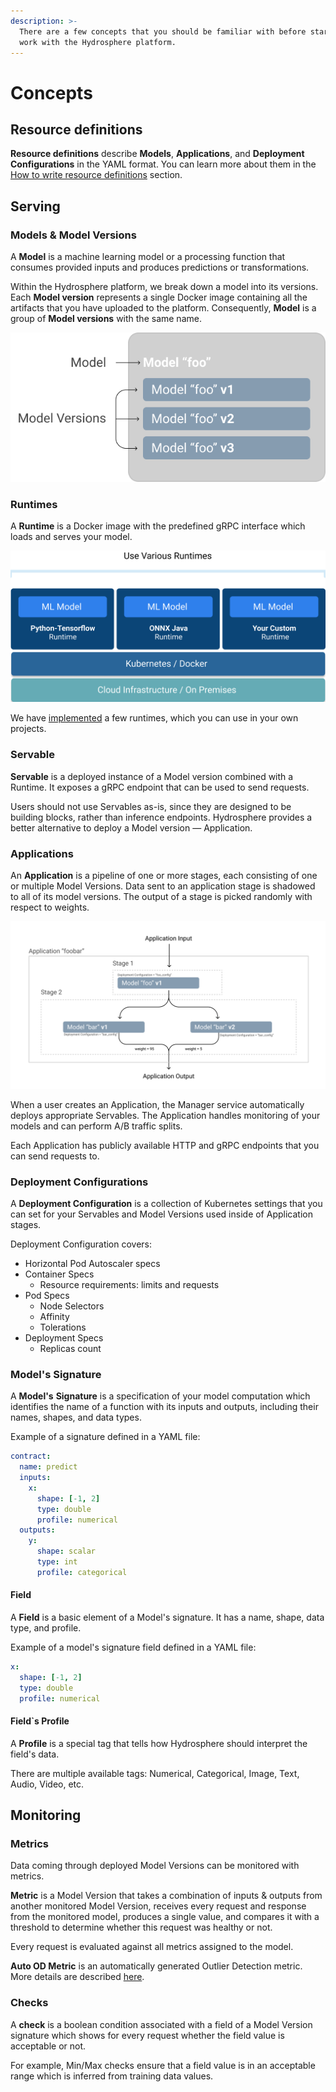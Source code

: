 ```yaml
---
description: >-
  There are a few concepts that you should be familiar with before starting to
  work with the Hydrosphere platform.
---
```


# Concepts

## Resource definitions

**Resource definitions** describe **Models**, **Applications**, and **Deployment Configurations** in the YAML format. You can learn more about them in the [How to write resource definitions](../quickstart/how-to/write-definitions.md) section.

## Serving

### Models & Model Versions

A **Model** is a machine learning model or a processing function that consumes provided inputs and produces predictions or transformations.

Within the Hydrosphere platform, we break down a model into its versions. Each **Model version** represents a single Docker image containing all the artifacts that you have uploaded to the platform. Consequently, **Model** is a group of **Model versions** with the same name.

![Model vs Model Version Difference](../.gitbook/assets/model-vs-model-version%20%281%29%20%282%29%20%283%29.png)

### Runtimes

A **Runtime** is a Docker image with the predefined gRPC interface which loads and serves your model.

![Place of Runtimes in the Architecture](../.gitbook/assets/serving_on_various_runtimes%20%281%29%20%284%29%20%286%29%20%286%29.jpg)

We have [implemented](../resources/reference/runtimes.md) a few runtimes, which you can use in your own projects.

### Servable

**Servable** is a deployed instance of a Model version combined with a Runtime. It exposes a gRPC endpoint that can be used to send requests.

Users should not use Servables as-is, since they are designed to be building blocks, rather than inference endpoints. Hydrosphere provides a better alternative to deploy a Model version — Application.

### Applications

An **Application** is a pipeline of one or more stages, each consisting of one or multiple Model Versions. Data sent to an application stage is shadowed to all of its model versions. The output of a stage is picked randomly with respect to weights.

![Example of a multi-staged output with an A/B test on the second stage](../.gitbook/assets/application%20%281%29%20%284%29%20%286%29%20%284%29.png)

When a user creates an Application, the Manager service automatically deploys appropriate Servables. The Application handles monitoring of your models and can perform A/B traffic splits.

Each Application has publicly available HTTP and gRPC endpoints that you can send requests to.

### Deployment Configurations

A **Deployment Configuration** is a collection of Kubernetes settings that you can set for your Servables and Model Versions used inside of Application stages.

Deployment Configuration covers:

* Horizontal Pod Autoscaler specs
* Container Specs 
  * Resource requirements: limits and requests 
* Pod Specs
  * Node Selectors
  * Affinity
  * Tolerations
* Deployment Specs
  * Replicas count

### Model's Signature

A **Model's** **Signature** is a specification of your model computation which identifies the name of a function with its inputs and outputs, including their names, shapes, and data types.

Example of a signature defined in a YAML file:

```yaml
contract:
  name: predict
  inputs:
    x:
      shape: [-1, 2]
      type: double
      profile: numerical
  outputs:
    y:
      shape: scalar
      type: int
      profile: categorical
```

#### Field

A **Field** is a basic element of a Model's signature. It has a name, shape, data type, and profile.

Example of a model's signature field defined in a YAML file:

```yaml
x:
  shape: [-1, 2]
  type: double
  profile: numerical
```

#### Field\`s Profile

A **Profile** is a special tag that tells how Hydrosphere should interpret the field's data.

There are multiple available tags: Numerical, Categorical, Image, Text, Audio, Video, etc.

## Monitoring

### Metrics

Data coming through deployed Model Versions can be monitored with metrics.

**Metric** is a Model Version that takes a combination of inputs & outputs from another monitored Model Version, receives every request and response from the monitored model, produces a single value, and compares it with a threshold to determine whether this request was healthy or not.

Every request is evaluated against all metrics assigned to the model.

**Auto OD Metric** is an automatically generated Outlier Detection metric. More details are described [here](hydrosphere-features/automatic-outlier-detection.md).

### Checks

A **check** is a boolean condition associated with a field of a Model Version signature which shows for every request whether the field value is acceptable or not.

For example, Min/Max checks ensure that a field value is in an acceptable range which is inferred from training data values.

